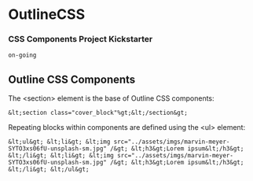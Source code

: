 # OutlineCSS
### CSS Components Project Kickstarter

`on-going`


## Outline CSS Components

The &lt;section&gt; element is the base of Outline CSS components:

`&lt;section class="cover_block"%gt;&lt;/section&gt;`

Repeating blocks within components are defined using the &lt;ul&gt; element:

`&lt;ul&gt;
   &lt;li&gt;
      &lt;img src="../assets/imgs/marvin-meyer-SYTO3xs06fU-unsplash-sm.jpg" /&gt;
      &lt;h3&gt;Lorem ipsum&lt;/h3&gt;
   &lt;/li&gt;
   &lt;li&gt;
      &lt;img src="../assets/imgs/marvin-meyer-SYTO3xs06fU-unsplash-sm.jpg" /&gt;
      &lt;h3&gt;Lorem ipsum&lt;/h3&gt;
   &lt;/li&gt;
&lt;/ul&gt;`
